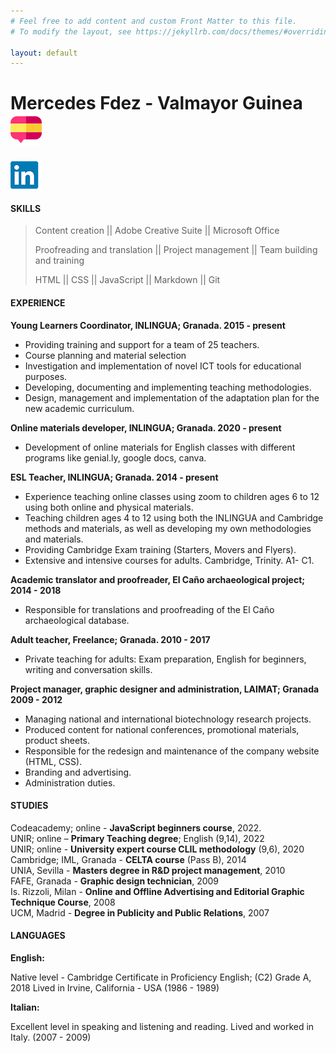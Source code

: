 ```yaml
---
# Feel free to add content and custom Front Matter to this file.
# To modify the layout, see https://jekyllrb.com/docs/themes/#overriding-theme-defaults

layout: default
---
```

# Mercedes Fdez - Valmayor Guinea  [![SpanishLOGO](./assets/img/spanish.png)](spanishcv.md)

[![LinkedinLOGO](./assets/img/LinkedinIMG.png)](http://www.linkedin.com/in/mercedes-fdz-valmayor-guinea-00068a1a3) 

#### SKILLS 

> Content creation || Adobe Creative Suite || Microsoft Office
>  
> Proofreading and translation || Project management || Team building and training 
> 
> HTML || CSS || JavaScript || Markdown || Git

#### EXPERIENCE 

**Young Learners Coordinator, INLINGUA; Granada. 2015 - present** 

- Providing training and support for a team of 25 teachers.
- Course planning and material selection
- Investigation and implementation of novel ICT tools for educational purposes.
- Developing, documenting and implementing teaching methodologies.
- Design, management and implementation of the adaptation plan for the new academic curriculum. 

**Online materials developer, INLINGUA; Granada. 2020 - present** 

- Development of online materials for English classes with different programs like genial.ly, google docs, canva. 

**ESL Teacher, INLINGUA; Granada. 2014 - present** 

- Experience teaching online classes using zoom to children ages 6 to 12 using both online and physical materials. 
- Teaching children ages 4 to 12 using both the INLINGUA and Cambridge methods and materials, as well as developing my own methodologies and materials. 
- Providing Cambridge Exam training (Starters, Movers and Flyers).
- Extensive and intensive courses for adults. Cambridge, Trinity. A1- C1. 

**Academic translator and proofreader, El Caño archaeological project; 2014 - 2018** 

- Responsible for translations and proofreading of the El Caño archaeological database. 

**Adult teacher, Freelance; Granada. 2010 - 2017** 

- Private teaching for adults: Exam preparation, English for beginners, writing and conversation skills. 

**Project manager, graphic designer and administration, LAIMAT; Granada 2009 - 2012** 

- Managing national and international biotechnology research projects.
- Produced content for national conferences, promotional materials, product sheets. 
- Responsible for the redesign and maintenance of the company website (HTML, CSS). 
- Branding and advertising.
- Administration duties. 

#### STUDIES 

Codeacademy; online - **JavaScript beginners course**, 2022. <br>
UNIR; online – **Primary Teaching degree**; English (9,14), 2022 <br>
UNIR; online - **University expert course CLIL methodology** (9,6), 2020 <br>
Cambridge; IML, Granada - **CELTA course** (Pass B), 2014 <br>
UNIA, Sevilla - **Masters degree in R&D project management**, 2010 <br>
FAFE, Granada - **Graphic design technician**, 2009 <br>
Is. Rizzoli, Milan - **Online and Offline Advertising and Editorial Graphic Technique Course**, 2008 <br>
UCM, Madrid - **Degree in Publicity and Public Relations**, 2007 <br>

#### LANGUAGES 

**English:**

Native level - Cambridge Certificate in Proficiency English; (C2) Grade A, 2018 
Lived in Irvine, California - USA (1986 - 1989) 

**Italian:**

Excellent level in speaking and listening and reading. Lived and worked in Italy. (2007 - 2009) 
   

 


